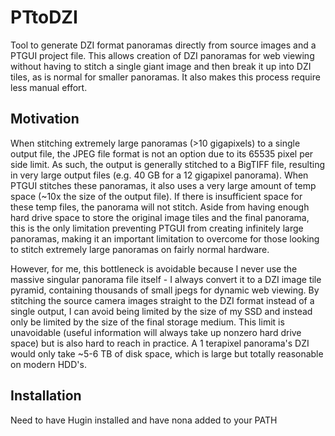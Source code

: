 # PTtoDZI
Tool to generate DZI format panoramas directly from source images and a PTGUI project file. This allows creation of DZI panoramas for web viewing without having to stitch a single giant image and then break it up into DZI tiles, as is normal for smaller panoramas. It also makes this process require less manual effort.

## Motivation

When stitching extremely large panoramas (>10 gigapixels) to a single output file, the JPEG file format is not an option due to its 65535 pixel per side limit. As such, the output is generally stitched to a BigTIFF file, resulting in very large output files (e.g. 40 GB for a 12 gigapixel panorama). When PTGUI stitches these panoramas, it also uses a very large amount of temp space (~10x the size of the output file). If there is insufficient space for these temp files, the panorama will not stitch. Aside from having enough hard drive space to store the original image tiles and the final panorama, this is the only limitation preventing PTGUI from creating infinitely large panoramas, making it an important limitation to overcome for those looking to stitch extremely large panoramas on fairly normal hardware.

However, for me, this bottleneck is avoidable because I never use the massive singular panorama file itself - I always convert it to a DZI image tile pyramid, containing thousands of small jpegs for dynamic web viewing. By stitching the source camera images straight to the DZI format instead of a single output, I can avoid being limited by the size of my SSD and instead only be limited by the size of the final storage medium. This limit is unavoidable (useful information will always take up nonzero hard drive space) but is also hard to reach in practice. A 1 terapixel panorama's DZI would only take ~5-6 TB of disk space, which is large but totally reasonable on modern HDD's.

## Installation

Need to have Hugin installed and have nona added to your PATH
